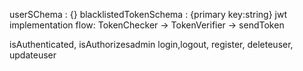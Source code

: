 userSChema : {}
blacklistedTokenSchema : {primary key:string}
jwt implementation
flow: TokenChecker -> TokenVerifier -> sendToken

isAuthenticated, isAuthorizesadmin
login,logout, register, deleteuser, updateuser
